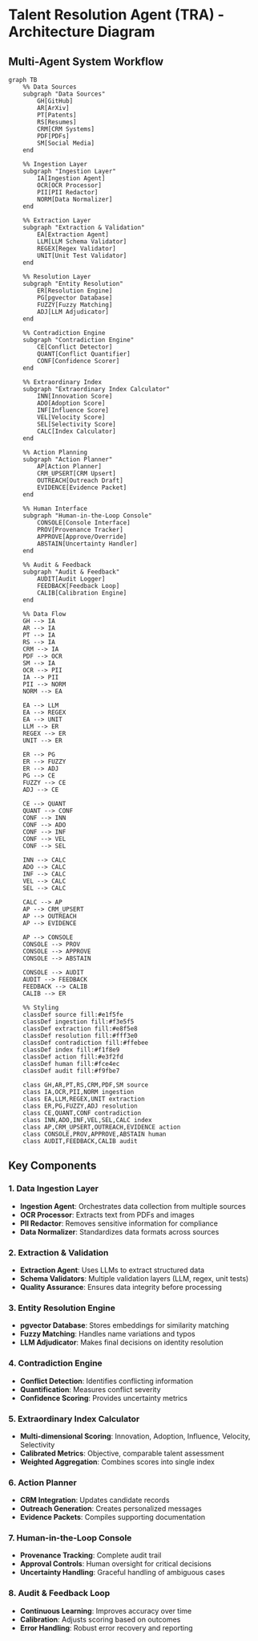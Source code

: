 # Talent Resolution Agent (TRA) - Architecture Diagram

## Multi-Agent System Workflow

```mermaid
graph TB
    %% Data Sources
    subgraph "Data Sources"
        GH[GitHub]
        AR[ArXiv]
        PT[Patents]
        RS[Resumes]
        CRM[CRM Systems]
        PDF[PDFs]
        SM[Social Media]
    end

    %% Ingestion Layer
    subgraph "Ingestion Layer"
        IA[Ingestion Agent]
        OCR[OCR Processor]
        PII[PII Redactor]
        NORM[Data Normalizer]
    end

    %% Extraction Layer
    subgraph "Extraction & Validation"
        EA[Extraction Agent]
        LLM[LLM Schema Validator]
        REGEX[Regex Validator]
        UNIT[Unit Test Validator]
    end

    %% Resolution Layer
    subgraph "Entity Resolution"
        ER[Resolution Engine]
        PG[pgvector Database]
        FUZZY[Fuzzy Matching]
        ADJ[LLM Adjudicator]
    end

    %% Contradiction Engine
    subgraph "Contradiction Engine"
        CE[Conflict Detector]
        QUANT[Conflict Quantifier]
        CONF[Confidence Scorer]
    end

    %% Extraordinary Index
    subgraph "Extraordinary Index Calculator"
        INN[Innovation Score]
        ADO[Adoption Score]
        INF[Influence Score]
        VEL[Velocity Score]
        SEL[Selectivity Score]
        CALC[Index Calculator]
    end

    %% Action Planning
    subgraph "Action Planner"
        AP[Action Planner]
        CRM_UPSERT[CRM Upsert]
        OUTREACH[Outreach Draft]
        EVIDENCE[Evidence Packet]
    end

    %% Human Interface
    subgraph "Human-in-the-Loop Console"
        CONSOLE[Console Interface]
        PROV[Provenance Tracker]
        APPROVE[Approve/Override]
        ABSTAIN[Uncertainty Handler]
    end

    %% Audit & Feedback
    subgraph "Audit & Feedback"
        AUDIT[Audit Logger]
        FEEDBACK[Feedback Loop]
        CALIB[Calibration Engine]
    end

    %% Data Flow
    GH --> IA
    AR --> IA
    PT --> IA
    RS --> IA
    CRM --> IA
    PDF --> OCR
    SM --> IA
    OCR --> PII
    IA --> PII
    PII --> NORM
    NORM --> EA

    EA --> LLM
    EA --> REGEX
    EA --> UNIT
    LLM --> ER
    REGEX --> ER
    UNIT --> ER

    ER --> PG
    ER --> FUZZY
    ER --> ADJ
    PG --> CE
    FUZZY --> CE
    ADJ --> CE

    CE --> QUANT
    QUANT --> CONF
    CONF --> INN
    CONF --> ADO
    CONF --> INF
    CONF --> VEL
    CONF --> SEL

    INN --> CALC
    ADO --> CALC
    INF --> CALC
    VEL --> CALC
    SEL --> CALC

    CALC --> AP
    AP --> CRM_UPSERT
    AP --> OUTREACH
    AP --> EVIDENCE

    AP --> CONSOLE
    CONSOLE --> PROV
    CONSOLE --> APPROVE
    CONSOLE --> ABSTAIN

    CONSOLE --> AUDIT
    AUDIT --> FEEDBACK
    FEEDBACK --> CALIB
    CALIB --> ER

    %% Styling
    classDef source fill:#e1f5fe
    classDef ingestion fill:#f3e5f5
    classDef extraction fill:#e8f5e8
    classDef resolution fill:#fff3e0
    classDef contradiction fill:#ffebee
    classDef index fill:#f1f8e9
    classDef action fill:#e3f2fd
    classDef human fill:#fce4ec
    classDef audit fill:#f9fbe7

    class GH,AR,PT,RS,CRM,PDF,SM source
    class IA,OCR,PII,NORM ingestion
    class EA,LLM,REGEX,UNIT extraction
    class ER,PG,FUZZY,ADJ resolution
    class CE,QUANT,CONF contradiction
    class INN,ADO,INF,VEL,SEL,CALC index
    class AP,CRM_UPSERT,OUTREACH,EVIDENCE action
    class CONSOLE,PROV,APPROVE,ABSTAIN human
    class AUDIT,FEEDBACK,CALIB audit
```

## Key Components

### 1. **Data Ingestion Layer**
- **Ingestion Agent**: Orchestrates data collection from multiple sources
- **OCR Processor**: Extracts text from PDFs and images
- **PII Redactor**: Removes sensitive information for compliance
- **Data Normalizer**: Standardizes data formats across sources

### 2. **Extraction & Validation**
- **Extraction Agent**: Uses LLMs to extract structured data
- **Schema Validators**: Multiple validation layers (LLM, regex, unit tests)
- **Quality Assurance**: Ensures data integrity before processing

### 3. **Entity Resolution Engine**
- **pgvector Database**: Stores embeddings for similarity matching
- **Fuzzy Matching**: Handles name variations and typos
- **LLM Adjudicator**: Makes final decisions on identity resolution

### 4. **Contradiction Engine**
- **Conflict Detection**: Identifies conflicting information
- **Quantification**: Measures conflict severity
- **Confidence Scoring**: Provides uncertainty metrics

### 5. **Extraordinary Index Calculator**
- **Multi-dimensional Scoring**: Innovation, Adoption, Influence, Velocity, Selectivity
- **Calibrated Metrics**: Objective, comparable talent assessment
- **Weighted Aggregation**: Combines scores into single index

### 6. **Action Planner**
- **CRM Integration**: Updates candidate records
- **Outreach Generation**: Creates personalized messages
- **Evidence Packets**: Compiles supporting documentation

### 7. **Human-in-the-Loop Console**
- **Provenance Tracking**: Complete audit trail
- **Approval Controls**: Human oversight for critical decisions
- **Uncertainty Handling**: Graceful handling of ambiguous cases

### 8. **Audit & Feedback Loop**
- **Continuous Learning**: Improves accuracy over time
- **Calibration**: Adjusts scoring based on outcomes
- **Error Handling**: Robust error recovery and reporting
